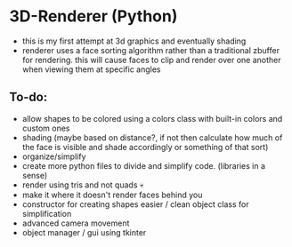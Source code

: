 # 3D-Renderer (Python)
- this is my first attempt at 3d graphics and eventually shading
- renderer uses a face sorting algorithm rather than a traditional zbuffer for rendering. this will cause faces to clip and render over one another when viewing them at specific angles
## To-do:
- allow shapes to be colored using a colors class with built-in colors and custom ones
- shading (maybe based on distance?, if not then calculate how much of the face is visible and shade accordingly or something of that sort)
- organize/simplify
- create more python files to divide and simplify code. (libraries in a sense)
- render using tris and not quads 💀
- make it where it doesn't render faces behind you
- constructor for creating shapes easier / clean object class for simplification
- advanced camera movement
- object manager / gui using tkinter
